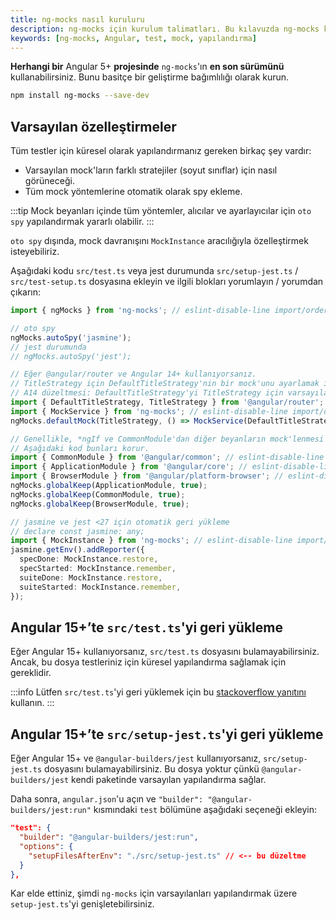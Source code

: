 ```yaml
---
title: ng-mocks nasıl kuruluru
description: ng-mocks için kurulum talimatları. Bu kılavuzda ng-mocks kütüphanesinin Angular projelerine nasıl entegre edileceği ve özel ayarların nasıl yapılacağı detaylı bir şekilde açıklanmaktadır.
keywords: [ng-mocks, Angular, test, mock, yapılandırma]
---
```


**Herhangi bir** Angular 5+ **projesinde** `ng-mocks`'ın **en son sürümünü** kullanabilirsiniz. Bunu basitçe bir geliştirme bağımlılığı olarak kurun.

```bash npm2yarn
npm install ng-mocks --save-dev
```

## Varsayılan özelleştirmeler

Tüm testler için küresel olarak yapılandırmanız gereken birkaç şey vardır:

- Varsayılan mock'ların farklı stratejiler (soyut sınıflar) için nasıl görüneceği.
- Tüm mock yöntemlerine otomatik olarak spy ekleme.

:::tip
Mock beyanları içinde tüm yöntemler, alıcılar ve ayarlayıcılar için `oto spy` yapılandırmak yararlı olabilir.
:::

`oto spy` dışında, mock davranışını `MockInstance` aracılığıyla özelleştirmek isteyebiliriz. 

Aşağıdaki kodu `src/test.ts` veya jest durumunda `src/setup-jest.ts` / `src/test-setup.ts` dosyasına ekleyin ve ilgili blokları yorumlayın / yorumdan çıkarın:

```ts title="src/test.ts"
import { ngMocks } from 'ng-mocks'; // eslint-disable-line import/order

// oto spy
ngMocks.autoSpy('jasmine');
// jest durumunda
// ngMocks.autoSpy('jest');

// Eğer @angular/router ve Angular 14+ kullanıyorsanız.
// TitleStrategy için DefaultTitleStrategy'nin bir mock'unu ayarlamak isteyebilirsiniz.
// A14 düzeltmesi: DefaultTitleStrategy'yi TitleStrategy için varsayılan mock olarak ayarlamak
import { DefaultTitleStrategy, TitleStrategy } from '@angular/router'; // eslint-disable-line import/order
import { MockService } from 'ng-mocks'; // eslint-disable-line import/order
ngMocks.defaultMock(TitleStrategy, () => MockService(DefaultTitleStrategy));

// Genellikle, *ngIf ve CommonModule'dan diğer beyanların mock'lenmesi beklenmez.
// Aşağıdaki kod bunları korur.
import { CommonModule } from '@angular/common'; // eslint-disable-line import/order
import { ApplicationModule } from '@angular/core'; // eslint-disable-line import/order
import { BrowserModule } from '@angular/platform-browser'; // eslint-disable-line import/order
ngMocks.globalKeep(ApplicationModule, true);
ngMocks.globalKeep(CommonModule, true);
ngMocks.globalKeep(BrowserModule, true);

// jasmine ve jest <27 için otomatik geri yükleme
// declare const jasmine: any;
import { MockInstance } from 'ng-mocks'; // eslint-disable-line import/order
jasmine.getEnv().addReporter({
  specDone: MockInstance.restore,
  specStarted: MockInstance.remember,
  suiteDone: MockInstance.restore,
  suiteStarted: MockInstance.remember,
});
```

## Angular 15+’te `src/test.ts`'yi geri yükleme

Eğer Angular 15+ kullanıyorsanız, `src/test.ts` dosyasını bulamayabilirsiniz. Ancak, bu dosya testleriniz için küresel yapılandırma sağlamak için gereklidir.

:::info
Lütfen `src/test.ts`'yi geri yüklemek için bu [stackoverflow yanıtını](https://stackoverflow.com/a/75323651/13112018) kullanın.
:::

## Angular 15+’te `src/setup-jest.ts`'yi geri yükleme

Eğer Angular 15+ ve `@angular-builders/jest` kullanıyorsanız, `src/setup-jest.ts` dosyasını bulamayabilirsiniz. Bu dosya yoktur çünkü `@angular-builders/jest` kendi paketinde varsayılan yapılandırma sağlar.

Daha sonra, `angular.json`'u açın ve `"builder": "@angular-builders/jest:run"` kısmındaki `test` bölümüne aşağıdaki seçeneği ekleyin:

```json
"test": {
  "builder": "@angular-builders/jest:run",
  "options": {
    "setupFilesAfterEnv": "./src/setup-jest.ts" // <-- bu düzeltme
  }
},
```

Kar elde ettiniz, şimdi `ng-mocks` için varsayılanları yapılandırmak üzere `setup-jest.ts`'yi genişletebilirsiniz.